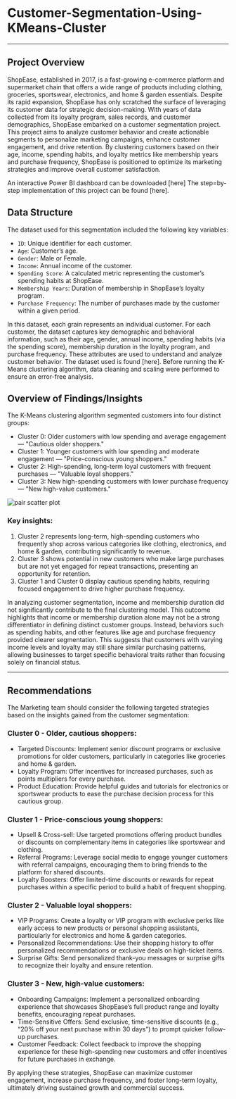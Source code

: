 # Customer-Segmentation-Using-KMeans-Cluster
---
## Project Overview

ShopEase, established in 2017, is a fast-growing e-commerce platform and supermarket chain that offers a wide range of products including clothing, groceries, sportswear, electronics, and home & garden essentials. Despite its rapid expansion, ShopEase has only scratched the surface of leveraging its customer data for strategic decision-making.
With years of data collected from its loyalty program, sales records, and customer demographics, ShopEase embarked on a customer segmentation project. This project aims to analyze customer behavior and create actionable segments to personalize marketing campaigns, enhance customer engagement, and drive retention. By clustering customers based on their age, income, spending habits, and loyalty metrics like membership years and purchase frequency, ShopEase is positioned to optimize its marketing strategies and improve overall customer satisfaction.

An interactive Power BI dashboard can be downloaded [here]
The step=by-step implementation of this project can be found [here].

## Data Structure
The dataset used for this segmentation included the following key variables:

- `ID`: Unique identifier for each customer.
- `Age`: Customer’s age.
- `Gender`: Male or Female.
- `Income`: Annual income of the customer.
- `Spending Score`: A calculated metric representing the customer’s spending habits at ShopEase.
- `Membership Years`: Duration of membership in ShopEase’s loyalty program.
- `Purchase Frequency`: The number of purchases made by the customer within a given period.

In this dataset, each grain represents an individual customer. For each customer, the dataset captures key demographic and behavioral information, such as their age, gender, annual income, spending habits (via the spending score), membership duration in the loyalty program, and purchase frequency. These attributes are used to understand and analyze customer behavior. The dataset used is found [here].
Before running the K-Means clustering algorithm, data cleaning and scaling were performed to ensure an error-free analysis.

## Overview of Findings/Insights
The K-Means clustering algorithm segmented customers into four distinct groups:

- Cluster 0: Older customers with low spending and average engagement — "Cautious older shoppers."
- Cluster 1: Younger customers with low spending and moderate engagement — "Price-conscious young shoppers."
- Cluster 2: High-spending, long-term loyal customers with frequent purchases — "Valuable loyal shoppers."
- Cluster 3: New high-spending customers with lower purchase frequency — "New high-value customers."

![pair scatter plot](https://github.com/user-attachments/assets/80bff89d-508f-4b99-a025-f54e0bdd0716)

### Key insights: ###
1. Cluster 2 represents long-term, high-spending customers who frequently shop across various categories like clothing, electronics, and home & garden, contributing significantly to revenue.
2. Cluster 3 shows potential in new customers who make large purchases but are not yet engaged for repeat transactions, presenting an opportunity for retention.
3. Cluster 1 and Cluster 0 display cautious spending habits, requiring focused engagement to drive higher purchase frequency.

In analyzing customer segmentation, income and membership duration did not significantly contribute to the final clustering model. This outcome highlights that income or membership duration alone may not be a strong differentiator in defining distinct customer groups. Instead, behaviors such as spending habits, and other features like age and purchase frequency provided clearer segmentation. This suggests that customers with varying income levels and loyalty may still share similar purchasing patterns, allowing businesses to target specific behavioral traits rather than focusing solely on financial status.

---
## Recommendations
The Marketing team should consider the following targeted strategies based on the insights gained from the customer segmentation:

### Cluster 0 - Older, cautious shoppers:
- Targeted Discounts: Implement senior discount programs or exclusive promotions for older customers, particularly in categories like groceries and home & garden.
- Loyalty Program: Offer incentives for increased purchases, such as points multipliers for every purchase.
- Product Education: Provide helpful guides and tutorials for electronics or sportswear products to ease the purchase decision process for this cautious group.

### Cluster 1 - Price-conscious young shoppers:
- Upsell & Cross-sell: Use targeted promotions offering product bundles or discounts on complementary items in categories like sportswear and clothing.
- Referral Programs: Leverage social media to engage younger customers with referral campaigns, encouraging them to bring friends to the platform for shared discounts.
- Loyalty Boosters: Offer limited-time discounts or rewards for repeat purchases within a specific period to build a habit of frequent shopping.

### Cluster 2 - Valuable loyal shoppers:
- VIP Programs: Create a loyalty or VIP program with exclusive perks like early access to new products or personal shopping assistants, particularly for electronics and home & garden categories.
- Personalized Recommendations: Use their shopping history to offer personalized recommendations or exclusive deals on high-ticket items.
- Surprise Gifts: Send personalized thank-you messages or surprise gifts to recognize their loyalty and ensure retention.

### Cluster 3 - New, high-value customers:
- Onboarding Campaigns: Implement a personalized onboarding experience that showcases ShopEase’s full product range and loyalty benefits, encouraging repeat purchases.
- Time-Sensitive Offers: Send exclusive, time-sensitive discounts (e.g., “20% off your next purchase within 30 days”) to prompt quicker follow-up purchases.
- Customer Feedback: Collect feedback to improve the shopping experience for these high-spending new customers and offer incentives for future purchases in exchange.

By applying these strategies, ShopEase can maximize customer engagement, increase purchase frequency, and foster long-term loyalty, ultimately driving sustained growth and commercial success.
